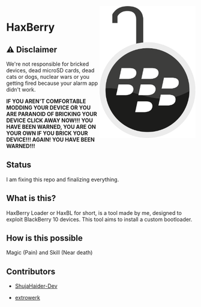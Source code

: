 <img align="right" src="https://github.com/halal-beef/res/blob/main/finished.png" Height="350" alt="HaxBerry Logo">

# HaxBerry

## ⚠️ Disclaimer

We're not responsible for bricked devices, dead microSD cards, dead cats or dogs, nuclear wars or you getting fired because your alarm app didn't work.

**IF YOU AREN'T COMFORTABLE MODDING YOUR DEVICE OR YOU ARE PARANOID OF BRICKING YOUR DEVICE CLICK AWAY NOW!!! YOU HAVE BEEN WARNED, YOU ARE ON YOUR OWN IF YOU BRICK YOUR DEVICE!!! AGAIN! YOU HAVE BEEN WARNED!!!**


## Status

I am fixing this repo and finalizing everything.


## What is this?

HaxBerry Loader or HaxBL for short, is a tool made by me, designed to exploit BlackBerry 10 devices.
This tool aims to install a custom bootloader.


## How is this possible
Magic (Pain) and Skill (Near death)


## Contributors

- [ShujaHaider-Dev](https://github.com/ShujaHaider-Dev)

- [extrowerk](https://github.com/extrowerk)
